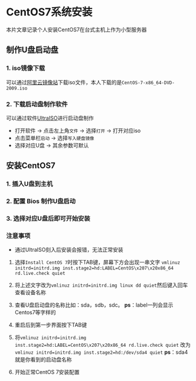 # CentOS7系统安装


本片文章记录个人安装CentOS7在台式主机上作为小型服务器

## 制作U盘启动盘

### 1. iso镜像下载

可以通过[阿里云镜像站](https://mirrors.aliyun.com/centos/7/isos/x86_64/)下载iso文件，本人下载的是`CentOS-7-x86_64-DVD-2009.iso`

### 2. 下载启动盘制作软件

可以通过软件[UltraISO](https://cn.ultraiso.net/xiazai.html)进行启动盘制作

- 打开软件 -> 点击左上角`文件` -> 选择`打开` -> 打开对应iso
- 点击菜单栏`启动` -> 选择`写入硬盘镜像`
- 选择对应U盘 -> 其余参数可默认

## 安装CentOS7

### 1. 插入U盘到主机

### 2. 配置 Bios 制作U盘启动

### 3. 选择对应U盘后即可开始安装

### 注意事项

- 通过UltraISO刻入后安装会报错，无法正常安装

1. 选择`Install CentOS 7`时按下TAB键，屏幕下方会出现一串文字
`vmlinuz initrd=initrd.img inst.stage2=hd:LABEL=CentOS\x207\x20x86_64 rd.live.check quiet`

2. 将上述文字改为`vmlinuz initrd=initrd.img linux dd quiet`然后键入回车查看设备名称

3. 查看U盘启动盘的名称比如：sda，sdb，sdc。 **ps**：label一列会显示Centos7等字样的

4. 重启后到第一步界面按下TAB键

5. 将`vmlinuz initrd=initrd.img inst.stage2=hd:LABEL=CentOS\x207\x20x86_64 rd.live.check quiet` 改为 `vmlinuz initrd=initrd.img inst.stage2=hd:/dev/sda4 quiet` **ps**：sda4就是你看到的启动盘名称

6. 开始正常CentOS 7安装配置
